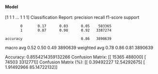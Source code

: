 #### Model
[1 1 1 ... 1 1 1]
Classification Report:
              precision    recall  f1-score   support

           0       0.17      0.03      0.05    503365
           1       0.87      0.98      0.92   3387274

    accuracy                           0.86   3890639
   macro avg       0.52      0.50      0.49   3890639
weighted avg       0.78      0.86      0.81   3890639

Accuracy: 0.8554214359132266
Confusion Matrix:
[[  15365  488000]
 [  74503 3312771]]
Confusion Matrix (%):
[[ 0.39492227 12.54292675]
 [ 1.91492966 85.14722132]]
